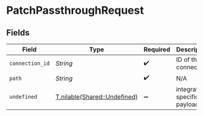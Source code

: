 # PatchPassthroughRequest


## Fields

| Field                                                            | Type                                                             | Required                                                         | Description                                                      |
| ---------------------------------------------------------------- | ---------------------------------------------------------------- | ---------------------------------------------------------------- | ---------------------------------------------------------------- |
| `connection_id`                                                  | *String*                                                         | :heavy_check_mark:                                               | ID of the connection                                             |
| `path`                                                           | *String*                                                         | :heavy_check_mark:                                               | N/A                                                              |
| `undefined`                                                      | [T.nilable(Shared::Undefined)](../../models/shared/undefined.md) | :heavy_minus_sign:                                               | integration-specific payload                                     |